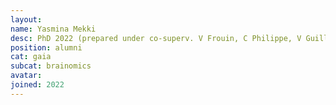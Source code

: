 ```yaml
---
layout:
name: Yasmina Mekki
desc: PhD 2022 (prepared under co-superv. V Frouin, C Philippe, V Guillemot)
position: alumni
cat: gaia
subcat: brainomics
avatar:
joined: 2022
---
```

